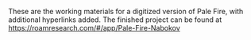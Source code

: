 These are the working materials for a digitized version of Pale Fire, with additional hyperlinks added. The finished project can be found at https://roamresearch.com/#/app/Pale-Fire-Nabokov
